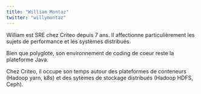 ```yaml
---
title: "William Montaz"
twitter: "willymontaz"
---
```


William est SRE chez Criteo depuis 7 ans. Il affectionne particulièrement les sujets de performance et les systèmes distribués.

Bien que polyglote, son environnement de coding de coeur reste la plateforme Java.

Chez Criteo, il occupe son temps autour des plateformes de conteneurs (Hadoop yarn, k8s) et des sytèmes de stockage distribués (Hadoop HDFS, Ceph).
